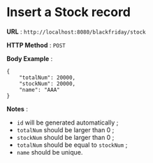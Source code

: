 # Insert a Stock record

**URL** : `http://localhost:8080/blackfriday/stock`

**HTTP Method** : `POST`

**Body Example** :
```
{
	"totalNum": 20000,
	"stockNum": 20000,
	"name": "AAA"
}
```

**Notes** : 
* `id` will be generated automatically ;
* `totalNum` should be larger than 0 ;
* `stockNum` should be larger than 0 ;
* `totalNum` should be equal to `stockNum` ;
* `name` should be unique.
